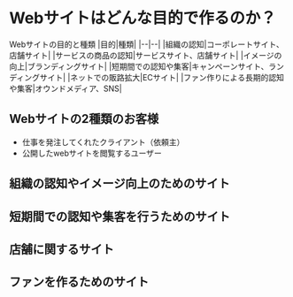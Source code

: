 # Webサイトはどんな目的で作るのか？

Webサイトの目的と種類
|目的|種類|
|--|--|
|組織の認知|コーポレートサイト、店舗サイト|
|サービスの商品の認知|サービスサイト、店舗サイト|
|イメージの向上|ブランディングサイト|
|短期間での認知や集客|キャンペーンサイト、ランディングサイト|
|ネットでの販路拡大|ECサイト|
|ファン作りによる長期的認知や集客|オウンドメディア、SNS|

## Webサイトの2種類のお客様

- 仕事を発注してくれたクライアント（依頼主）
- 公開したwebサイトを閲覧するユーザー

## 組織の認知やイメージ向上のためのサイト

## 短期間での認知や集客を行うためのサイト

## 店舗に関するサイト

## ファンを作るためのサイト
